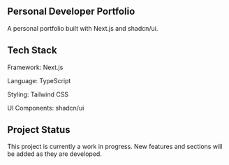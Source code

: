 ## Personal Developer Portfolio
A personal portfolio built with Next.js and shadcn/ui.

## Tech Stack

Framework: Next.js

Language: TypeScript

Styling: Tailwind CSS

UI Components: shadcn/ui

## Project Status
This project is currently a work in progress. New features and sections will be added as they are developed.